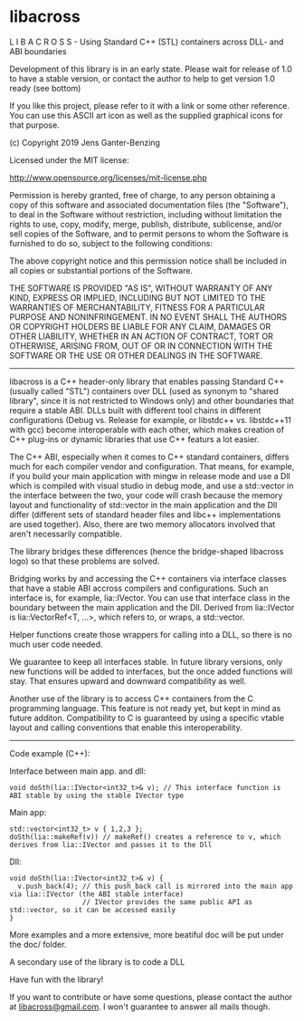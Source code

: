 # libacross

L I B A C R O S S - Using Standard C++ (STL) containers
 across DLL- and ABI boundaries

Development of this library is in an early state. Please wait for release of 1.0 to have
a stable version, or contact the author to help to get version 1.0 ready (see bottom)

If you like this project, please refer to it with a link or
some other reference. You can use this ASCII art icon as well
as the supplied graphical icons for that purpose.

(c) Copyright 2019 Jens Ganter-Benzing

Licensed under the MIT license:

http://www.opensource.org/licenses/mit-license.php

Permission is hereby granted, free of charge, to any person obtaining a copy
of this software and associated documentation files (the "Software"), to deal
in the Software without restriction, including without limitation the rights
to use, copy, modify, merge, publish, distribute, sublicense, and/or sell
copies of the Software, and to permit persons to whom the Software is
furnished to do so, subject to the following conditions:

The above copyright notice and this permission notice shall be included in
all copies or substantial portions of the Software.

THE SOFTWARE IS PROVIDED "AS IS", WITHOUT WARRANTY OF ANY KIND, EXPRESS OR
IMPLIED, INCLUDING BUT NOT LIMITED TO THE WARRANTIES OF MERCHANTABILITY,
FITNESS FOR A PARTICULAR PURPOSE AND NONINFRINGEMENT. IN NO EVENT SHALL THE
AUTHORS OR COPYRIGHT HOLDERS BE LIABLE FOR ANY CLAIM, DAMAGES OR OTHER
LIABILITY, WHETHER IN AN ACTION OF CONTRACT, TORT OR OTHERWISE, ARISING FROM,
OUT OF OR IN CONNECTION WITH THE SOFTWARE OR THE USE OR OTHER DEALINGS IN
THE SOFTWARE.

---

libacross is a C++ header-only library that enables passing Standard C++ (usually called "STL") containers over
DLL (used as synonym to "shared library", since it is not restricted to Windows only) and other boundaries that require a stable ABI. DLLs built with different tool chains in different configurations (Debug vs. Release for example,
or libstdc++ vs. libstdc++11 with gcc)
become interoperable with each other, which makes creation of C++ plug-ins or dynamic libraries that use C++ featurs a lot easier.

The C++ ABI, especially when it comes to C++ standard containers, differs much for each compiler vendor and configuration. That means, for example, if
you build your main application with mingw in release mode and use a Dll which is compiled with visual studio in debug mode, and use a
std::vector in the interface between the two, your code will crash because the memory layout and functionality of std::vector in the main
application and the Dll differ (different sets of standard header files and libc++ implementations are used together). Also, there are
two memory allocators involved that aren't necessarily compatible.

The library bridges these differences (hence the bridge-shaped libacross logo) so that these problems are solved.

Bridging works by and accessing the C++ containers via interface classes that have a stable ABI
accross compilers and configurations. Such an interface is, for example, lia::IVector<T>. You can use that interface class in the boundary
between the main application and the Dll. Derived from lia::IVector is lia::VectorRef<T, ...>, which refers to, or wraps, a std::vector.

Helper functions create those wrappers for calling into a DLL, so there is no much user code needed.

We guarantee to keep all interfaces stable. In future library versions, only new functions will be added to interfaces, but the once added
functions will stay. That ensures upward and downward compatibility as well.

Another use of the library is to access C++ containers from the C programming language. This feature is not ready yet, but kept in mind as future additon.
Compatibility to C is guaranteed by using a specific vtable layout and calling conventions that enable this interoperability.

---

Code example (C++):

Interface between main app. and dll:

    void doSth(lia::IVector<int32_t>& v); // This interface function is ABI stable by using the stable IVector type

Main app:

    std::vector<int32_t> v { 1,2,3 };
    doSth(lia::makeRef(v)) // makeRef() creates a reference to v, which derives from lia::IVector and passes it to the Dll

Dll:

    void doSth(lia::IVector<int32_t>& v) {
      v.push_back(4); // this push_back call is mirrored into the main app via lia::IVector (the ABI stable interface)
                      // IVector provides the same public API as std::vector, so it can be accessed easily
    }

More examples and a more extensive, more beatiful doc will be put under the doc/ folder.

A secondary use of the library is to code a DLL 

Have fun with the library!

If you want to contribute or have some questions, please contact the author at libacross@gmail.com.
I won't guarantee to answer all mails though.
